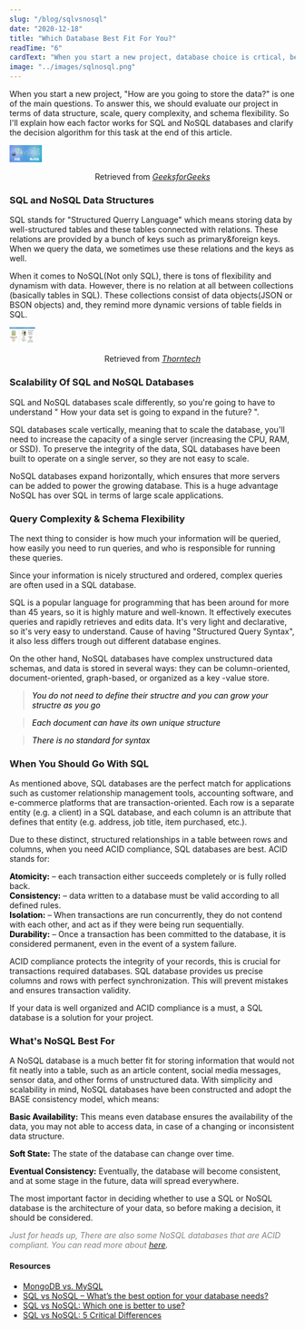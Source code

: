 ```yaml
---
slug: "/blog/sqlvsnosql"
date: "2020-12-18"
title: "Which Database Best Fit For You?"
readTime: "6"
cardText: "When you start a new project, database choice is crtical, before making decision you'd better check this out."
image: "../images/sqlnosql.png"
---
```


When you start a new project, "How are you going to store the data?" is one of the main questions. To answer this, we should evaluate our project in terms of data structure, scale, query complexity, and schema flexibility. So I'll explain how each factor works for SQL and NoSQL databases and clarify the decision algorithm for this task at the end of this article.

<div>
<img style="height:30px !important;" src="../images/sqlnosql.png" alt="SQL vs NOSQL"
	title="SQL vs NOSQL"/>
<p style="text-align:center;">Retrieved from <a style="font-style:italic;" href="https://www.geeksforgeeks.org" target="_blank">GeeksforGeeks<a></p>
</div>

### SQL and NoSQL Data Structures

SQL stands for "Structured Querry Language" which means storing data by well-structured tables and these tables connected with relations. These relations are provided by a bunch of keys such as primary&foreign keys. When we query the data, we sometimes use these relations and the keys as well.

When it comes to NoSQL(Not only SQL), there is tons of flexibility and dynamism with data. However, there is no relation at all between collections (basically tables in SQL). These collections consist of data objects(JSON or BSON objects) and, they remind more dynamic versions of table fields in SQL.

<div>
<img style="height:30px !important;" src="../images/datastrutres.jpg" alt="SQL vs NOSQL Data Structres"
	title="SQL vs NOSQL Data Structres"  />
<p style="text-align:center;">Retrieved from <a style="font-style:italic;" href="https://www.thorntech.com" target="_blank">Thorntech<a></p>
</div>

### Scalability Of SQL and NoSQL Databases

SQL and NoSQL databases scale differently, so you're going to have to understand " How your data set is going to expand in the future? ".

SQL databases scale vertically, meaning that to scale the database, you'll need to increase the capacity of a single server (increasing the CPU, RAM, or SSD). To preserve the integrity of the data, SQL databases have been built to operate on a single server, so they are not easy to scale.

NoSQL databases expand horizontally, which ensures that more servers can be added to power the growing database. This is a huge advantage NoSQL has over SQL in terms of large scale applications.

### Query Complexity & Schema Flexibility

The next thing to consider is how much your information will be queried, how easily you need to run queries, and who is responsible for running these queries.

Since your information is nicely structured and ordered, complex queries are often used in a SQL database.

SQL is a popular language for programming that has been around for more than 45 years, so it is highly mature and well-known. It effectively executes queries and rapidly retrieves and edits data. It's very light and declarative, so it's very easy to understand. Cause of having "Structured Query Syntax", it also less differs trough out different database engines.

On the other hand, NoSQL databases have complex unstructured data schemas, and data is stored in several ways: they can be column-oriented, document-oriented, graph-based, or organized as a key -value store.

> <span style="color:black">_You do not need to define their structre and you can grow your structre as you go_</span>

> <span style="color:black">_Each document can have its own unique structure_</span>

> <span style="color:black">_There is no standard for syntax_</span>

### When You Should Go With SQL

As mentioned above, SQL databases are the perfect match for applications such as customer relationship management tools, accounting software, and e-commerce platforms that are transaction-oriented. Each row is a separate entity (e.g. a client) in a SQL database, and each column is an attribute that defines that entity (e.g. address, job title, item purchased, etc.).

Due to these distinct, structured relationships in a table between rows and columns, when you need ACID compliance, SQL databases are best. ACID stands for:

<span style="color:black">**Atomicity:**</span> – each transaction either succeeds completely or is fully rolled back.</br>
<span style="color:black">**Consistency:**</span> – data written to a database must be valid according to all defined rules.</br>
<span style="color:black">**Isolation:**</span> – When transactions are run concurrently, they do not contend with each other, and act as if they were being run sequentially.</br>
<span style="color:black">**Durability:**</span> – Once a transaction has been committed to the database, it is considered permanent, even in the event of a system failure.</br>

ACID compliance protects the integrity of your records, this is crucial for transactions required databases. SQL database provides us precise columns and rows with perfect synchronization. This will prevent mistakes and ensures transaction validity.

If your data is well organized and ACID compliance is a must, a SQL database is a solution for your project.

### What's NoSQL Best For

A NoSQL database is a much better fit for storing information that would not fit neatly into a table, such as an article content, social media messages, sensor data, and other forms of unstructured data. With simplicity and scalability in mind, NoSQL databases have been constructed and adopt the BASE consistency model, which means:

<span style="color:black">**Basic Availability:** </span>This means even database ensures the availability of the data, you may not able to access data, in case of a changing or inconsistent data structure.</br>

<span style="color:black">**Soft State:** </span>The state of the database can change over time.</b>

<span style="color:black">**Eventual Consistency:** </span>Eventually, the database will become consistent, and at some stage in the future, data will spread everywhere.</br>

The most important factor in deciding whether to use a SQL or NoSQL database is the architecture of your data, so before making a decision, it should be considered.

<span style="color:gray;">_Just for heads up, There are also some NoSQL databases that are ACID compliant. You can read more about [here](https://blog.yugabyte.com/6-signs-you-might-be-misunderstanding-acid-transactions-in-distributed-databases/)._<span>

#### Resources

- [MongoDB vs. MySQL](https://dzone.com/articles/comparing-mongodb-amp-mysql)
- [SQL vs NoSQL – What’s the best option for your database needs?](https://www.thorntech.com/2019/03/sql-vs-nosql/)
- [SQL vs NoSQL: Which one is better to use?](https://www.geeksforgeeks.org/sql-vs-nosql-which-one-is-better-to-use/)
- [SQL vs NoSQL: 5 Critical Differences](https://www.xplenty.com/blog/the-sql-vs-nosql-difference/)
